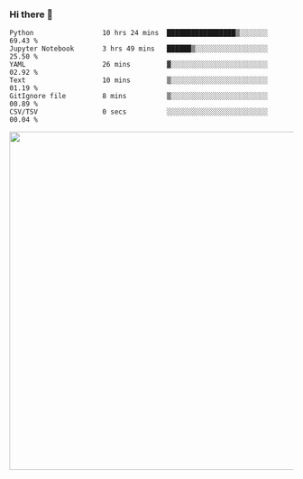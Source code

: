 ### Hi there 👋

<!--START_SECTION:waka-->

```text
Python                 10 hrs 24 mins  █████████████████▒░░░░░░░   69.43 %
Jupyter Notebook       3 hrs 49 mins   ██████▒░░░░░░░░░░░░░░░░░░   25.50 %
YAML                   26 mins         ▓░░░░░░░░░░░░░░░░░░░░░░░░   02.92 %
Text                   10 mins         ▒░░░░░░░░░░░░░░░░░░░░░░░░   01.19 %
GitIgnore file         8 mins          ▒░░░░░░░░░░░░░░░░░░░░░░░░   00.89 %
CSV/TSV                0 secs          ░░░░░░░░░░░░░░░░░░░░░░░░░   00.04 %
```

<!--END_SECTION:waka-->

<img src="https://wakatime.com/share/@QuantumA/fc1cfcd9-4c6f-41e9-9c18-f86f6df42a11.svg?sanitize=true" width="600">

<!--
**QuantumA/QuantumA** is a ✨ _special_ ✨ repository because its `README.md` (this file) appears on your GitHub profile.

Here are some ideas to get you started:

- 🔭 I’m currently working on ...
- 🌱 I’m currently learning ...
- 👯 I’m looking to collaborate on ...
- 🤔 I’m looking for help with ...
- 💬 Ask me about ...
- 📫 How to reach me: ...
- 😄 Pronouns: ...
- ⚡ Fun fact: ...
-->
